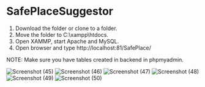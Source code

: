 # SafePlaceSuggestor

1. Download the folder or clone to a folder.
2. Move the folder to C:\xampp\htdocs.
3. Open XAMMP, start Apache and MySQL.
4. Open browser and type http://localhost:81/SafePlace/

NOTE: Make sure you have tables created in backend in phpmyadmin.

![Screenshot (45)](https://user-images.githubusercontent.com/83545046/174772324-2daec9e0-2ec2-4e5f-b881-5fcf220e76b4.png)
![Screenshot (46)](https://user-images.githubusercontent.com/83545046/174772337-a26470cf-ce9b-4280-ac81-6508f8310c1d.png)
![Screenshot (47)](https://user-images.githubusercontent.com/83545046/174772347-8462c02b-9bf6-4edc-ab8f-a6d9d49364e0.png)
![Screenshot (48)](https://user-images.githubusercontent.com/83545046/174772349-dc9c9c33-4323-4525-a2e4-4b89430a234d.png)
![Screenshot (49)](https://user-images.githubusercontent.com/83545046/174772352-b8c5d375-3800-4d77-ae41-f1c852f0e590.png)
![Screenshot (50)](https://user-images.githubusercontent.com/83545046/174772356-b63ec793-df65-45f8-b49f-7aa29bb9049f.png)
